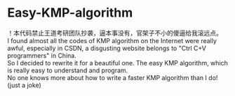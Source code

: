 # Easy-KMP-algorithm
！本代码禁止王道考研团队抄袭，逼本事没有，官架子不小的傻逼给我滚远点。  
I found almost all the codes of KMP algorithm on the Internet were really awful, especially in CSDN, a disgusting website belongs to "Ctrl C+V programmers" in China.  
So I decided to rewrite it for a beautiful one. The easy KMP algorithm, which is really easy to understand and program.  
No one knows more about how to write a faster KMP algorithm than I do! (just a joke)
